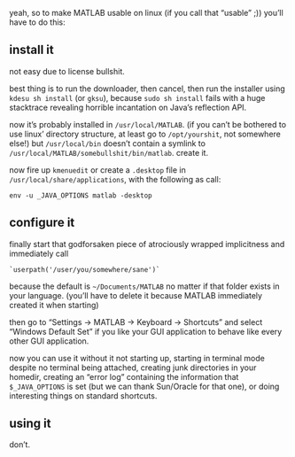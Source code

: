 yeah, so to make MATLAB usable on linux (if you call that “usable” ;)) you’ll have to do this:

install it
----------
not easy due to license bullshit.

best thing is to run the downloader, then cancel, then run the installer using `kdesu sh install` (or `gksu`), because `sudo sh install` fails with a huge stacktrace revealing horrible incantation on Java’s reflection API.

now it’s probably installed in `/usr/local/MATLAB`. (if you can’t be bothered to use linux’ directory structure, at least go to `/opt/yourshit`, not somewhere else!) but `/usr/local/bin` doesn’t contain a symlink to `/usr/local/MATLAB/somebullshit/bin/matlab`. create it.

now fire up `kmenuedit` or create a `.desktop` file in `/usr/local/share/applications`, with the following as call:

	env -u _JAVA_OPTIONS matlab -desktop

configure it
------------
finally start that godforsaken piece of atrociously wrapped implicitness and immediately call

	`userpath('/user/you/somewhere/sane')`

because the default is `~/Documents/MATLAB` no matter if that folder exists in your language. (you’ll have to delete it because MATLAB immediately created it when starting)

then go to “Settings → MATLAB → Keyboard → Shortcuts” and select “Windows Default Set” if you like your GUI application to behave like every other GUI application.

now you can use it without it not starting up, starting in terminal mode despite no terminal being attached, creating junk directories in your homedir, creating an “error log” containing the information that `$_JAVA_OPTIONS` is set (but we can thank Sun/Oracle for that one), or doing interesting things on standard shortcuts.

using it
--------
don’t.
